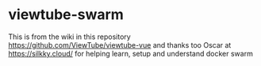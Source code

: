 # viewtube-swarm

This is from the wiki in this repository https://github.com/ViewTube/viewtube-vue  and thanks too Oscar at https://silkky.cloud/ for helping learn, setup and understand docker swarm 
